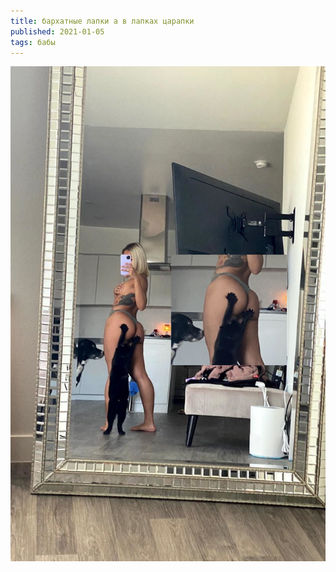 ```yaml
---
title: бархатные лапки а в лапках царапки
published: 2021-01-05
tags: бабы
---
```

![](/content/lapki.jpg)
